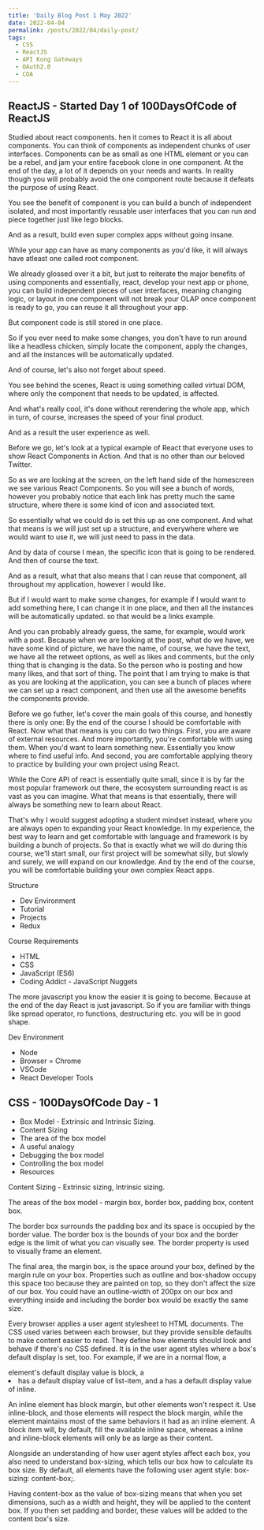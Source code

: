 ```yaml
---
title: 'Daily Blog Post 1 May 2022'
date: 2022-04-04
permalink: /posts/2022/04/daily-post/
tags:
  - CSS
  - ReactJS
  - API Kong Gateways
  - OAuth2.0
  - COA
---
```


## ReactJS - Started Day 1 of 100DaysOfCode of ReactJS
Studied about react components.
hen it comes to React it is all about components. 
You can think of components as independent chunks of user interfaces.
Components can be as small as one HTML element or you can be a rebel, and jam your entire facebook clone in one component. 
At the end of the day, a lot of it depends on your needs and wants. In reality though you will probably
avoid the one component route because it defeats the purpose of using React. 

You see the benefit of component is you can build a bunch of independent isolated, and most importantly reusable user interfaces that you can run and piece together just like lego blocks. 

And as a result, build even super complex apps without going insane. 

While your app can have as many components as you'd like, it will always have atleast one called 
root component. 

We already glossed over it a bit, but just to reiterate the major benefits of using components and essentially, react, develop your next app or phone, you can build independent pieces of user interfaces, meaning 
changing logic, or layout in one component will not break your OLAP once component is ready to go, you can reuse it all
throughout your app.

But component code is still stored in one place. 

So if you ever need to make some changes, you don't have to run around like a headless chicken, simply locate the component, apply the changes, and all the instances will be automatically updated. 

And of course, let's also not forget about speed. 

You see behind the scenes, React is using something called virtual DOM, where only the component that needs to be updated, is affected. 

And what's really cool, it's done without rerendering the whole app, which in turn, of course, increases the speed of your final product. 

And as a result the user experience as well. 

Before we go, let's look at a typical example of React that everyone uses to show React Components in Action. 
And that is no other than our beloved Twitter. 

So as we are looking at the screen, on the left hand side of the homescreen we see various React Components. 
So you will see a bunch of words, however you probably notice that each link has pretty much the same structure, where there is some kind of icon and associated text.

So essentially what we could do is set this up as one component. And what that means is we will just set up a structure,
and everywhere where we would want to use it, we will just need to pass in the data. 

And by data of course I mean, the specific icon that is going to be rendered. And then of course the text.

And as a result, what that also means that I can reuse that component, all throughout my application, however I would like.

But if I would want to make some changes, for example if I would want to add something here, I can change it in one place, and then all the instances will be automatically updated. so that would be a links example. 

And you can probably already guess, the same, for example, would work with a post. Because when we are
looking at the post, what do we have, we have some kind of picture, we have the name, of course, we have 
the text, we have all the retweet options, as well as likes and comments, but the only thing that is 
changing is the data. So the person who is posting and how many likes, and that sort of thing. The point that 
I am trying to make is that as you are looking at the application, you can see a bunch of places where we can 
set up a react component, and then use all the awesome benefits the components provide. 

Before we go futher, let's cover the main goals of this course, and honestly there is only one:
By the end of the course I should be comfortable with React. 
Now what that means is you can do two things. First, you are aware of external resources. And more 
importantly, you're comfortable with using them. When you'd want to learn something new. Essentially
you know where to find useful info. And second, you are comfortable applying theory to practice by 
building your own project using React. 

While the Core API of react is essentially quite small, since it is by far the most popular framework out there,
the ecosystem surrounding react is as vast as you can imagine. What that means is that essentially, there 
will always be something new to learn about React.

That's why I would suggest adopting a student mindset instead, where you are always open to expanding your
React knowledge. In my experience, the best way to learn and get comfortable with language and framework is 
by building a bunch of projects. So that is exactly what we will do during this course, we'll start small, 
our first project will be somewhat silly, but slowly and surely, we will expand on our knowledge. And by the end
of the course, you will be comfortable building your own complex React apps.

Structure
- Dev Environment
- Tutorial
- Projects
- Redux

Course Requirements
- HTML
- CSS
- JavaScript (ES6)
- Coding Addict - JavaScript Nuggets

The more javascript you know the easier it is going to become. Because at the end of the day 
React is just javascript. 
So if you are familiar with things like spread operator, ro functions, destructuring etc. 
you will be in good shape. 

Dev Environment
- Node
- Browser = Chrome
- VSCode
- React Developer Tools

## CSS - 100DaysOfCode Day - 1
- Box Model - Extrinsic and Intrinsic Sizing.
- Content Sizing
- The area of the box model
- A useful analogy
- Debugging the box model
- Controlling the box model
- Resources

Content Sizing - Extrinsic sizing, Intrinsic sizing.

The areas of the box model - margin box, border box, padding box, content box.

The border box surrounds the padding box and its space is occupied by the border value. The border box is the bounds of your box and the border edge is the limit of what you can visually see. The border property is used to visually frame an element.

The final area, the margin box, is the space around your box, defined by the margin rule on your box. Properties such as outline and box-shadow occupy this space too because they are painted on top, so they don't affect the size of our box. You could have an outline-width of 200px on our box and everything inside and including the border box would be exactly the same size.

Every browser applies a user agent stylesheet to HTML documents. The CSS used varies between each browser, but they provide sensible defaults to make content easier to read. They define how elements should look and behave if there's no CSS defined. It is in the user agent styles where a box's default display is set, too. For example, if we are in a normal flow, a <div> element's default display value is block, a <li> has a default display value of list-item, and a <span> has a default display value of inline.

An inline element has block margin, but other elements won't respect it. Use inline-block, and those elements will respect the block margin, while the element maintains most of the same behaviors it had as an inline element. A block item will, by default, fill the available inline space, whereas a inline and inline-block elements will only be as large as their content.

Alongside an understanding of how user agent styles affect each box, you also need to understand box-sizing, which tells our box how to calculate its box size. By default, all elements have the following user agent style: box-sizing: content-box;.

Having content-box as the value of box-sizing means that when you set dimensions, such as a width and height, they will be applied to the content box. If you then set padding and border, these values will be added to the content box's size.



